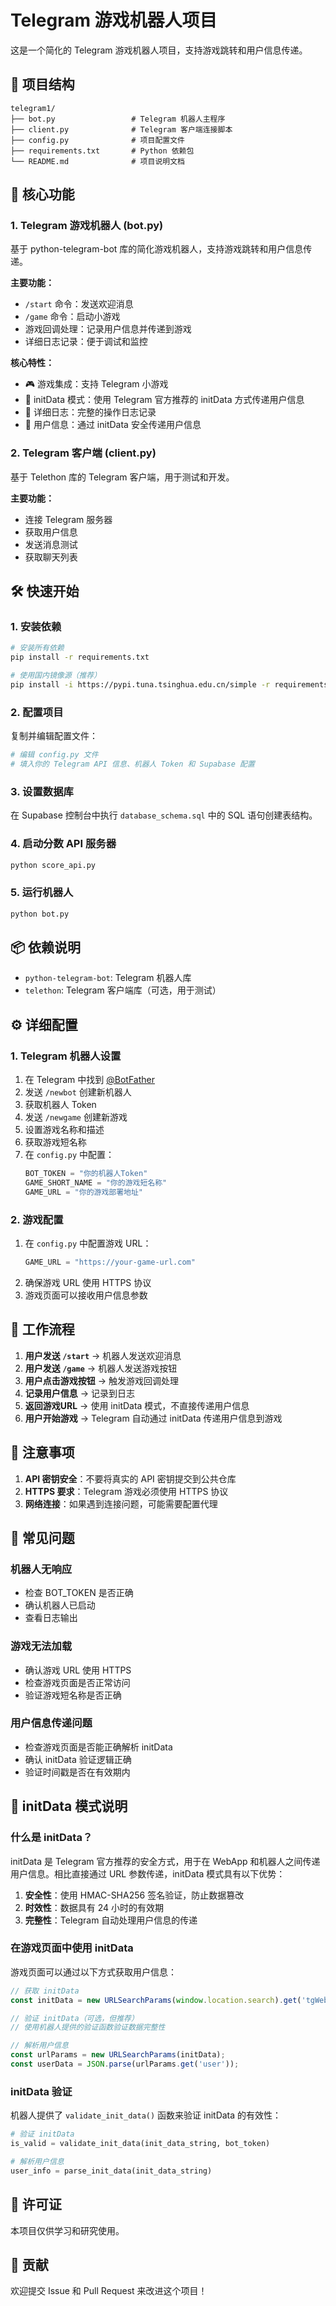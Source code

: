 # Telegram 游戏机器人项目

这是一个简化的 Telegram 游戏机器人项目，支持游戏跳转和用户信息传递。

## 📁 项目结构

```
telegram1/
├── bot.py                 # Telegram 机器人主程序
├── client.py              # Telegram 客户端连接脚本
├── config.py              # 项目配置文件
├── requirements.txt       # Python 依赖包
└── README.md              # 项目说明文档
```

## 🚀 核心功能

### 1. Telegram 游戏机器人 (bot.py)

基于 python-telegram-bot 库的简化游戏机器人，支持游戏跳转和用户信息传递。

**主要功能：**
- `/start` 命令：发送欢迎消息
- `/game` 命令：启动小游戏
- 游戏回调处理：记录用户信息并传递到游戏
- 详细日志记录：便于调试和监控

**核心特性：**
- 🎮 游戏集成：支持 Telegram 小游戏
- 🔐 initData 模式：使用 Telegram 官方推荐的 initData 方式传递用户信息
- 📝 详细日志：完整的操作日志记录
- 👤 用户信息：通过 initData 安全传递用户信息

### 2. Telegram 客户端 (client.py)

基于 Telethon 库的 Telegram 客户端，用于测试和开发。

**主要功能：**
- 连接 Telegram 服务器
- 获取用户信息
- 发送消息测试
- 获取聊天列表

## 🛠️ 快速开始

### 1. 安装依赖

```bash
# 安装所有依赖
pip install -r requirements.txt

# 使用国内镜像源（推荐）
pip install -i https://pypi.tuna.tsinghua.edu.cn/simple -r requirements.txt
```

### 2. 配置项目

复制并编辑配置文件：
```bash
# 编辑 config.py 文件
# 填入你的 Telegram API 信息、机器人 Token 和 Supabase 配置
```

### 3. 设置数据库

在 Supabase 控制台中执行 `database_schema.sql` 中的 SQL 语句创建表结构。

### 4. 启动分数 API 服务器

```bash
python score_api.py
```

### 5. 运行机器人

```bash
python bot.py
```

## 📦 依赖说明

- `python-telegram-bot`: Telegram 机器人库
- `telethon`: Telegram 客户端库（可选，用于测试）

## ⚙️ 详细配置

### 1. Telegram 机器人设置

1. 在 Telegram 中找到 [@BotFather](https://t.me/botfather)
2. 发送 `/newbot` 创建新机器人
3. 获取机器人 Token
4. 发送 `/newgame` 创建新游戏
5. 设置游戏名称和描述
6. 获取游戏短名称
7. 在 `config.py` 中配置：
   ```python
   BOT_TOKEN = "你的机器人Token"
   GAME_SHORT_NAME = "你的游戏短名称"
   GAME_URL = "你的游戏部署地址"
   ```

### 2. 游戏配置

1. 在 `config.py` 中配置游戏 URL：
   ```python
   GAME_URL = "https://your-game-url.com"
   ```
2. 确保游戏 URL 使用 HTTPS 协议
3. 游戏页面可以接收用户信息参数

## 🎯 工作流程

1. **用户发送 `/start`** → 机器人发送欢迎消息
2. **用户发送 `/game`** → 机器人发送游戏按钮
3. **用户点击游戏按钮** → 触发游戏回调处理
4. **记录用户信息** → 记录到日志
5. **返回游戏URL** → 使用 initData 模式，不直接传递用户信息
6. **用户开始游戏** → Telegram 自动通过 initData 传递用户信息到游戏

## 📝 注意事项

1. **API 密钥安全**：不要将真实的 API 密钥提交到公共仓库
2. **HTTPS 要求**：Telegram 游戏必须使用 HTTPS 协议
3. **网络连接**：如果遇到连接问题，可能需要配置代理

## 🐛 常见问题

### 机器人无响应
- 检查 BOT_TOKEN 是否正确
- 确认机器人已启动
- 查看日志输出

### 游戏无法加载
- 确认游戏 URL 使用 HTTPS
- 检查游戏页面是否正常访问
- 验证游戏短名称是否正确

### 用户信息传递问题
- 检查游戏页面是否能正确解析 initData
- 确认 initData 验证逻辑正确
- 验证时间戳是否在有效期内

## 🔐 initData 模式说明

### 什么是 initData？
initData 是 Telegram 官方推荐的安全方式，用于在 WebApp 和机器人之间传递用户信息。相比直接通过 URL 参数传递，initData 模式具有以下优势：

1. **安全性**：使用 HMAC-SHA256 签名验证，防止数据篡改
2. **时效性**：数据具有 24 小时的有效期
3. **完整性**：Telegram 自动处理用户信息的传递

### 在游戏页面中使用 initData

游戏页面可以通过以下方式获取用户信息：

```javascript
// 获取 initData
const initData = new URLSearchParams(window.location.search).get('tgWebAppData');

// 验证 initData（可选，但推荐）
// 使用机器人提供的验证函数验证数据完整性

// 解析用户信息
const urlParams = new URLSearchParams(initData);
const userData = JSON.parse(urlParams.get('user'));
```

### initData 验证

机器人提供了 `validate_init_data()` 函数来验证 initData 的有效性：

```python
# 验证 initData
is_valid = validate_init_data(init_data_string, bot_token)

# 解析用户信息
user_info = parse_init_data(init_data_string)
```

## 📄 许可证

本项目仅供学习和研究使用。

## 🤝 贡献

欢迎提交 Issue 和 Pull Request 来改进这个项目！
